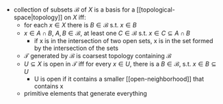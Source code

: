 - collection of subsets $\mathcal{B}$ of $X$ is a basis for a [[topological-space|topology]] on $X$ iff:
    - for each $x\in X$ there is $B \in \mathcal{B}$ s.t. $x\in B$
    - $x \in A \cap B$, $A, B \in\mathcal{B}$, at least one $C \in \mathcal{B}$ s.t. $x \in C \subseteq A \cap B$
        - if x is in the intersection of two open sets, x is in the set formed by the intersection of the sets 
    - $\mathscr{T}$ generated by $\mathcal{B}$ is coarsest topology containing $\mathcal{B}$
    - $U \subseteq X$ is open  in $\mathscr{T}$ iff for every $x\in U$, there is a $B \in \mathcal{B}$, s.t. $x \in B \subseteq U$
        - U is open if it contains a smaller [[open-neighborhood]] that contains x
    - primitive elements that generate everything